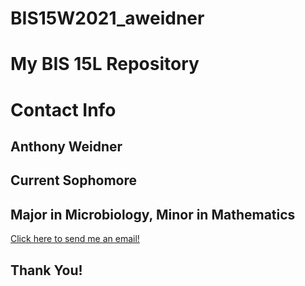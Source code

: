 # BIS15W2021_aweidner

# My BIS 15L Repository


# Contact Info

## Anthony Weidner
## Current Sophomore
## Major in Microbiology, Minor in Mathematics

[Click here to send me an email!](mailto:alweidner@ucdavis.edu)  


## Thank You!  
